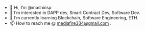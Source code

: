 - 👋 Hi, I’m @mashinsp
- 👀 I’m interested in DAPP dev, Smart Contract Dev, Software Dev.
- 🌱 I’m currently learning Blockchain, Software Engineering, ETH.
- 📫 How to reach me @ mediafire334@gmail.com .
